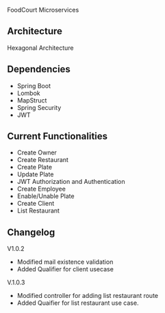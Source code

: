 FoodCourt Microservices

## Architecture

Hexagonal Architecture

## Dependencies

- Spring Boot
- Lombok
- MapStruct
- Spring Security
- JWT

## Current Functionalities

- Create Owner
- Create Restaurant
- Create Plate
- Update Plate
- JWT Authorization and Authentication
- Create Employee
- Enable/Unable Plate
- Create Client
- List Restaurant


## Changelog

V1.0.2

- Modified mail existence validation 
- Added Qualifier for client usecase

V.1.0.3

- Modified controller for adding list restaurant route
- Added Quaifier for list restaurant use case.
